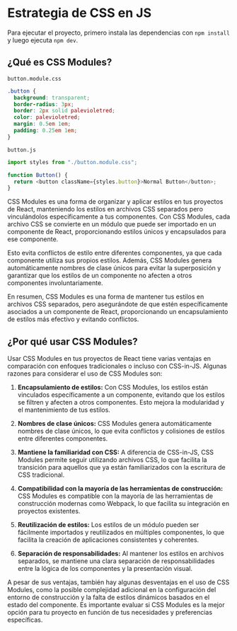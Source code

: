 # Estrategia de CSS en JS

Para ejecutar el proyecto, primero instala las dependencias con `npm install` y luego ejecuta `npm dev`.

## ¿Qué es CSS Modules?

`button.module.css`

```css
.button {
  background: transparent;
  border-radius: 3px;
  border: 2px solid palevioletred;
  color: palevioletred;
  margin: 0.5em 1em;
  padding: 0.25em 1em;
}
```

`button.js`

```js
import styles from "./button.module.css";

function Button() {
  return <button className={styles.button}>Normal Button</button>;
}
```

CSS Modules es una forma de organizar y aplicar estilos en tus proyectos de React, manteniendo los estilos en archivos CSS separados pero vinculándolos específicamente a tus componentes. Con CSS Modules, cada archivo CSS se convierte en un módulo que puede ser importado en un componente de React, proporcionando estilos únicos y encapsulados para ese componente.

Esto evita conflictos de estilo entre diferentes componentes, ya que cada componente utiliza sus propios estilos. Además, CSS Modules genera automáticamente nombres de clase únicos para evitar la superposición y garantizar que los estilos de un componente no afecten a otros componentes involuntariamente.

En resumen, CSS Modules es una forma de mantener tus estilos en archivos CSS separados, pero asegurándote de que estén específicamente asociados a un componente de React, proporcionando un encapsulamiento de estilos más efectivo y evitando conflictos.

## ¿Por qué usar CSS Modules?

Usar CSS Modules en tus proyectos de React tiene varias ventajas en comparación con enfoques tradicionales o incluso con CSS-in-JS. Algunas razones para considerar el uso de CSS Modules son:

1. **Encapsulamiento de estilos:** Con CSS Modules, los estilos están vinculados específicamente a un componente, evitando que los estilos se filtren y afecten a otros componentes. Esto mejora la modularidad y el mantenimiento de tus estilos.

2. **Nombres de clase únicos:** CSS Modules genera automáticamente nombres de clase únicos, lo que evita conflictos y colisiones de estilos entre diferentes componentes.

3. **Mantiene la familiaridad con CSS:** A diferencia de CSS-in-JS, CSS Modules permite seguir utilizando archivos CSS, lo que facilita la transición para aquellos que ya están familiarizados con la escritura de CSS tradicional.

4. **Compatibilidad con la mayoría de las herramientas de construcción:** CSS Modules es compatible con la mayoría de las herramientas de construcción modernas como Webpack, lo que facilita su integración en proyectos existentes.

5. **Reutilización de estilos:** Los estilos de un módulo pueden ser fácilmente importados y reutilizados en múltiples componentes, lo que facilita la creación de aplicaciones consistentes y coherentes.

6. **Separación de responsabilidades:** Al mantener los estilos en archivos separados, se mantiene una clara separación de responsabilidades entre la lógica de los componentes y la presentación visual.

A pesar de sus ventajas, también hay algunas desventajas en el uso de CSS Modules, como la posible complejidad adicional en la configuración del entorno de construcción y la falta de estilos dinámicos basados en el estado del componente. Es importante evaluar si CSS Modules es la mejor opción para tu proyecto en función de tus necesidades y preferencias específicas.
